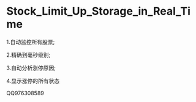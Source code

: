 # Stock_Limit_Up_Storage_in_Real_Time
1.自动监控所有股票;

2.精确到毫秒级别;

3.自动分析涨停原因;

4.显示涨停的所有状态

QQ976308589
